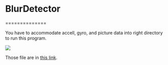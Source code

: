 # BlurDetector

==============

You have to accommodate accell, gyro, and picture data into right directory to run this program.

![](https://github.com/Mrk1869/blur_detector/blob/master/directory.png)

Those file are in [this link](https://dl.dropbox.com/u/12208857/snd/blur_detector/data.zip).
